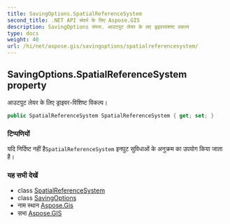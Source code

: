 ```yaml
---
title: SavingOptions.SpatialReferenceSystem
second_title: .NET API संदर्भ के लिए Aspose.GIS
description: SavingOptions संपत्त. आउटपुट लेयर के लए ड्रइवरवशष्ट वकल्प
type: docs
weight: 40
url: /hi/net/aspose.gis/savingoptions/spatialreferencesystem/
---
```

## SavingOptions.SpatialReferenceSystem property

आउटपुट लेयर के लिए ड्राइवर-विशिष्ट विकल्प।

```csharp
public SpatialReferenceSystem SpatialReferenceSystem { get; set; }
```

### टिप्पणियों

यदि निर्दिष्ट नहीं है`SpatialReferenceSystem` इनपुट सुविधाओं के अनुक्रम का उपयोग किया जाता है।

### यह सभी देखें

* class [SpatialReferenceSystem](../../../aspose.gis.spatialreferencing/spatialreferencesystem/)
* class [SavingOptions](../)
* नाम स्थान [Aspose.Gis](../../savingoptions/)
* सभा [Aspose.GIS](../../../)


